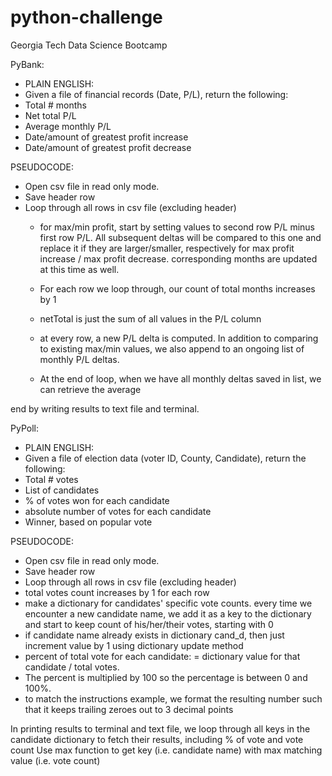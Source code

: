 # python-challenge
Georgia Tech Data Science Bootcamp

PyBank:
- PLAIN ENGLISH:
- Given a file of financial records (Date, P/L), return the following:
- Total # months
- Net total P/L
- Average monthly P/L
- Date/amount of greatest profit increase
- Date/amount of greatest profit decrease

PSEUDOCODE:
- Open csv file in read only mode.
- Save header row
- Loop through all rows in csv file (excluding header)
  - for max/min profit, start by setting values to second row P/L minus first row P/L. All subsequent deltas will be compared to this one and replace it if they are      larger/smaller, respectively for max profit increase / max profit decrease. corresponding months are updated at this time as well. 

  - For each row we loop through, our count of total months increases by 1
  - netTotal is just the sum of all values in the P/L column
  - at every row, a new P/L delta is computed. In addition to comparing to existing max/min values, we also append to an ongoing list of monthly P/L deltas.
  - At the end of loop, when we have all monthly deltas saved in list, we can retrieve the average
  
 end by writing results to text file and terminal.
 
 
 PyPoll:
 - PLAIN ENGLISH:
- Given a file of election data (voter ID, County, Candidate), return the following:
- Total # votes
- List of candidates
- % of votes won for each candidate
- absolute number of votes for each candidate
- Winner, based on popular vote
 
 PSEUDOCODE:
 - Open csv file in read only mode.
- Save header row
- Loop through all rows in csv file (excluding header)
- total votes count increases by 1 for each row
- make a dictionary for candidates' specific vote counts. every time we encounter a new candidate name, we add it as a key to the dictionary and start to keep count of his/her/their votes, starting with 0
- if candidate name already exists in dictionary cand_d, then just increment value by 1 using dictionary update method
- percent of total vote for each candidate: = dictionary value for that candidate / total votes.
- The percent is multiplied by 100 so the percentage is between 0 and 100%. 
- to match the instructions example, we format the resulting number such that it keeps trailing zeroes out to 3 decimal points

In printing results to terminal and text file, we loop through all keys in the candidate dictionary to fetch their results, including % of vote and vote count
Use max function to get key (i.e. candidate name) with max matching value (i.e. vote count)

